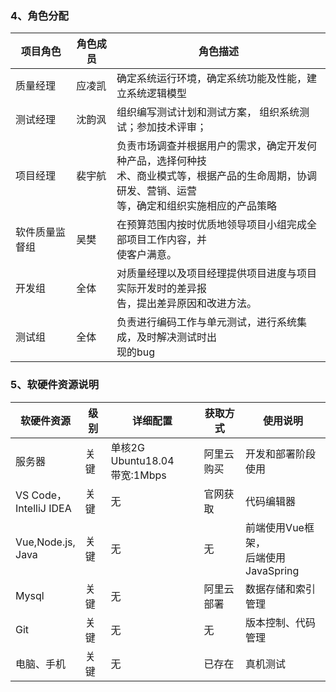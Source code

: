 ### 4、角色分配

| 项目角色       | 角色成员 | 角色描述                                                                                                                                                       |
| -------------- | -------- | -------------------------------------------------------------------------------------------------------------------------------------------------------------- |
| 质量经理       | 应凌凯   | 确定系统运行环境，确定系统功能及性能，建立系统逻辑模型                                                                                                         |
| 测试经理       | 沈韵沨   | 组织编写测试计划和测试方案， 组织系统测试；参加技术评审；                                                                                                      |
| 项目经理       | 裴宇航   | 负责市场调查并根据用户的需求，确定开发何种产品，选择何种技<br />术、商业模式等，根据产品的生命周期，协调研发、营销、运营<br />等，确定和组织实施相应的产品策略 |
| 软件质量监督组 | 吴樊     | 在预算范围内按时优质地领导项目小组完成全部项目工作内容，并<br />使客户满意。                                                                                   |
| 开发组         | 全体     | 对质量经理以及项目经理提供项目进度与项目实际开发时的差异报<br />告，提出差异原因和改进方法。                                                                   |
| 测试组         | 全体     | 负责进行编码工作与单元测试，进行系统集成，及时解决测试时出<br />现的bug                                                                                        |

### 5、软硬件资源说明

| 软硬件资源                   | 级别 | 详细配置                           | 获取方式   | 使用说明                                  |
| ---------------------------- | ---- | ---------------------------------- | ---------- | ----------------------------------------- |
| 服务器                       | 关键 | 单核2G Ubuntu18.04<br />带宽:1Mbps | 阿里云购买 | 开发和部署阶段使用                        |
| VS Code，<br />IntelliJ IDEA | 关键 | 无                                 | 官网获取   | 代码编辑器                                |
| Vue,Node.js,<br />Java       | 关键 | 无                                 | 无         | 前端使用Vue框架，<br />后端使用JavaSpring |
| Mysql                        | 关键 | 无                                 | 阿里云部署 | 数据存储和索引管理                        |
| Git                          | 关键 | 无                                 | 无         | 版本控制、代码管理                        |
| 电脑、手机                   | 关键 | 无                                 | 已存在     | 真机测试                                  |
